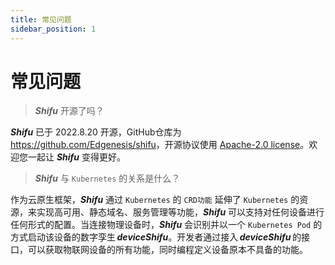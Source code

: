 ```yaml
---
title: 常见问题
sidebar_position: 1
---
```


# 常见问题

> ***Shifu*** 开源了吗？

***Shifu*** 已于 2022.8.20 开源，GitHub仓库为 <https://github.com/Edgenesis/shifu>，开源协议使用 [Apache-2.0 license](https://github.com/Edgenesis/shifu/blob/main/LICENSE)。欢迎您一起让 ***Shifu*** 变得更好。

> ***Shifu*** 与 `Kubernetes` 的关系是什么？

作为云原生框架，***Shifu*** 通过 `Kubernetes` 的 `CRD功能` 延伸了 `Kubernetes` 的资源，来实现高可用、静态域名、服务管理等功能，***Shifu*** 可以支持对任何设备进行任何形式的配置。当连接物理设备时，***Shifu*** 会识别并以一个 `Kubernetes Pod` 的方式启动该设备的数字孪生 ***deviceShifu***。开发者通过接入 ***deviceShifu*** 的接口，可以获取物联网设备的所有功能，同时编程定义设备原本不具备的功能。
